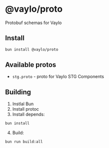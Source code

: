 # @vaylo/proto

Protobuf schemas for Vaylo

## Install

```bash
bun install @vaylo/proto
```

## Available protos

- `stg.proto` - proto for Vaylo STG Components

## Building

1. Instlal Bun
2. Install protoc
3. Install depends:

```bash
bun install
```

4. Build:

```bash
bun run build:all
```

